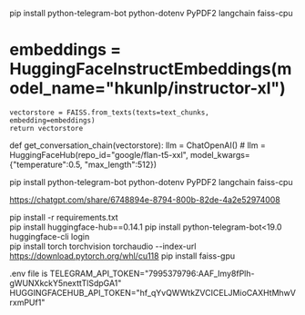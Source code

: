 pip install python-telegram-bot python-dotenv PyPDF2 langchain faiss-cpu

# embeddings = HuggingFaceInstructEmbeddings(model_name="hkunlp/instructor-xl")
    vectorstore = FAISS.from_texts(texts=text_chunks, embedding=embeddings)
    return vectorstore


 def get_conversation_chain(vectorstore):
    llm = ChatOpenAI()
    # llm = HuggingFaceHub(repo_id="google/flan-t5-xxl", model_kwargs={"temperature":0.5, "max_length":512})

pip install python-telegram-bot python-dotenv PyPDF2 langchain faiss-cpu

  https://chatgpt.com/share/6748894e-8794-800b-82de-4a2e52974008 

  pip install -r requirements.txt   
  pip install huggingface-hub==0.14.1 
pip install python-telegram-bot<19.0 
huggingface-cli login  
pip install torch torchvision torchaudio --index-url https://download.pytorch.org/whl/cu118
pip install faiss-gpu




.env file is 
TELEGRAM_API_TOKEN="7995379796:AAF_Imy8fPlh-gWUNXkckY5nexttTlSdpGA1"
HUGGINGFACEHUB_API_TOKEN="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1"
